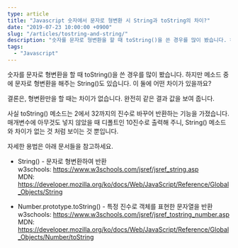```yaml
---
type: article
title: "Javascript 숫자에서 문자로 형변환 시 String과 toString의 차이?"
date: "2019-07-23 10:00:00 +0900"
slug: "/articles/tostring-and-string/"
description: "숫자를 문자로 형변환을 할 때 toString()을 쓴 경우를 많이 봤습니다. 하지만 메소드 중에 문자로 형변환을 해주는 String()도 있습니다. 이 둘에 어떤 차이가 있을까요?"
tags:
  - "Javascript"
---
```


숫자를 문자로 형변환을 할 때 toString()을 쓴 경우를 많이 봤습니다.
하지만 메소드 중에 문자로 형변환을 해주는 String()도 있습니다.
이 둘에 어떤 차이가 있을까요?

결론은, 형변환만을 할 때는 차이가 없습니다.
완전히 같은 결과 값을 보여 줍니다.

사실 toString() 메소드는 2에서 32까지의 진수로 바꾸어 반환하는 기능을 가졌습니다.
매개변수에 아무것도 넣지 않았을 때 디폴트인 10진수로 출력해 주니, String() 메소드와 차이가 없는 것 처럼 보이는 것 뿐입니다.

자세한 용법은 아래 문서들을 참고하세요.

- String() - 문자로 형변환하여 반환  
w3schools: https://www.w3schools.com/jsref/jsref_string.asp  
MDN: https://developer.mozilla.org/ko/docs/Web/JavaScript/Reference/Global_Objects/String

- Number.prototype.toString() - 특정 진수로 객체를 표현한 문자열을 반환  
w3schools: https://www.w3schools.com/jsref/jsref_tostring_number.asp  
MDN: https://developer.mozilla.org/ko/docs/Web/JavaScript/Reference/Global_Objects/Number/toString